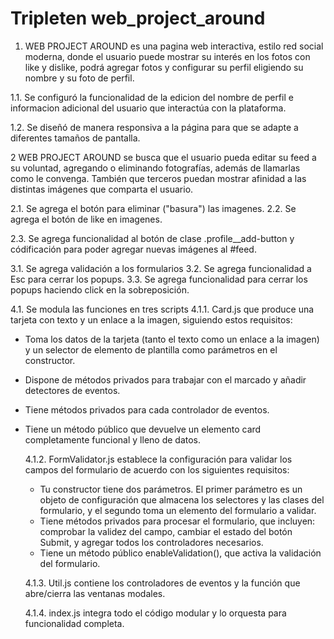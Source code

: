 # Tripleten web_project_around

1. WEB PROJECT AROUND es una pagina web interactiva, estilo red social moderna, donde el usuario puede mostrar su interés en los fotos con like y dislike, podrá agregar fotos y configurar su perfil eligiendo su nombre y su foto de perfil.

1.1. Se configuró la funcionalidad de la edicion del nombre de perfil e informacion adicional del usuario que interactúa con la plataforma.

1.2. Se diseñó de manera responsiva a la página para que se adapte a diferentes tamaños de pantalla.

2 WEB PROJECT AROUND se busca que el usuario pueda editar su feed a su voluntad, agregando o eliminando fotografías, además de llamarlas como le convenga. También que terceros puedan mostrar afinidad a las distintas imágenes que comparta el usuario.

2.1. Se agrega el botón para eliminar ("basura") las imagenes.
2.2. Se agrega el botón de like en imagenes.

2.3. Se agrega funcionalidad al botón de clase .profile\_\_add-button y códificación para poder agregar nuevas imágenes al #feed.

3.1. Se agrega validación a los formularios
3.2. Se agrega funcionalidad a Esc para cerrar los popups.
3.3. Se agrega funcionalidad para cerrar los popups haciendo click en la sobreposición.

4.1. Se modula las funciones en tres scripts
4.1.1. Card.js que produce una tarjeta con texto y un enlace a la imagen, siguiendo estos requisitos:

- Toma los datos de la tarjeta (tanto el texto como un enlace a la imagen) y un selector de elemento de plantilla como parámetros en el constructor.
- Dispone de métodos privados para trabajar con el marcado y añadir detectores de eventos.
- Tiene métodos privados para cada controlador de eventos.
- Tiene un método público que devuelve un elemento card completamente funcional y lleno de datos.

  4.1.2. FormValidator.js establece la configuración para validar los campos del formulario de acuerdo con los siguientes requisitos:

  - Tu constructor tiene dos parámetros. El primer parámetro es un objeto de configuración que almacena los selectores y las clases del formulario, y el segundo toma un elemento del formulario a validar.
  - Tiene métodos privados para procesar el formulario, que incluyen: comprobar la validez del campo, cambiar el estado del botón Submit, y agregar todos los controladores necesarios.
  - Tiene un método público enableValidation(), que activa la validación del formulario.

  4.1.3. Util.js contiene los controladores de eventos y la función que abre/cierra las ventanas modales.

  4.1.4. index.js integra todo el código modular y lo orquesta para funcionalidad completa.
